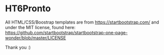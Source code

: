 # HT6Pronto

All HTML/CSS/Boostrap templates are from https://startbootstrap.com/ and under the MIT license, found here:
https://github.com/startbootstrap/startbootstrap-one-page-wonder/blob/master/LICENSE

Thank you :)
